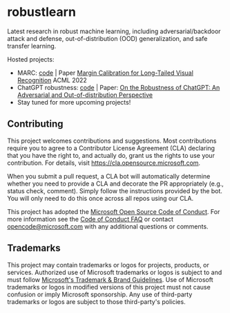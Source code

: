 # robustlearn

Latest research in robust machine learning, including adversarial/backdoor attack and defense, out-of-distribution (OOD) generalization, and safe transfer learning.

Hosted projects:
- MARC: [code](./marc/) | Paper [Margin Calibration for Long-Tailed Visual Recognition](https://arxiv.org/abs/2112.07225) ACML 2022
- ChatGPT robustness: [code](./chatgpt-robust/) | Paper: [On the Robustness of ChatGPT: An Adversarial and Out-of-distribution Perspective](https://arxiv.org/abs/2302.12095)
- Stay tuned for more upcoming projects!

## Contributing

This project welcomes contributions and suggestions.  Most contributions require you to agree to a
Contributor License Agreement (CLA) declaring that you have the right to, and actually do, grant us
the rights to use your contribution. For details, visit https://cla.opensource.microsoft.com.

When you submit a pull request, a CLA bot will automatically determine whether you need to provide
a CLA and decorate the PR appropriately (e.g., status check, comment). Simply follow the instructions
provided by the bot. You will only need to do this once across all repos using our CLA.

This project has adopted the [Microsoft Open Source Code of Conduct](https://opensource.microsoft.com/codeofconduct/).
For more information see the [Code of Conduct FAQ](https://opensource.microsoft.com/codeofconduct/faq/) or
contact [opencode@microsoft.com](mailto:opencode@microsoft.com) with any additional questions or comments.

## Trademarks

This project may contain trademarks or logos for projects, products, or services. Authorized use of Microsoft 
trademarks or logos is subject to and must follow 
[Microsoft's Trademark & Brand Guidelines](https://www.microsoft.com/en-us/legal/intellectualproperty/trademarks/usage/general).
Use of Microsoft trademarks or logos in modified versions of this project must not cause confusion or imply Microsoft sponsorship.
Any use of third-party trademarks or logos are subject to those third-party's policies.
